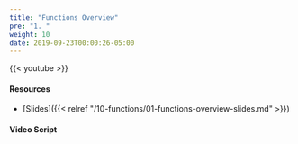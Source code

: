 ```yaml
---
title: "Functions Overview"
pre: "1. "
weight: 10
date: 2019-09-23T00:00:26-05:00
---
```


{{< youtube  >}}

#### Resources

* [Slides]({{< relref "/10-functions/01-functions-overview-slides.md" >}})

#### Video Script
